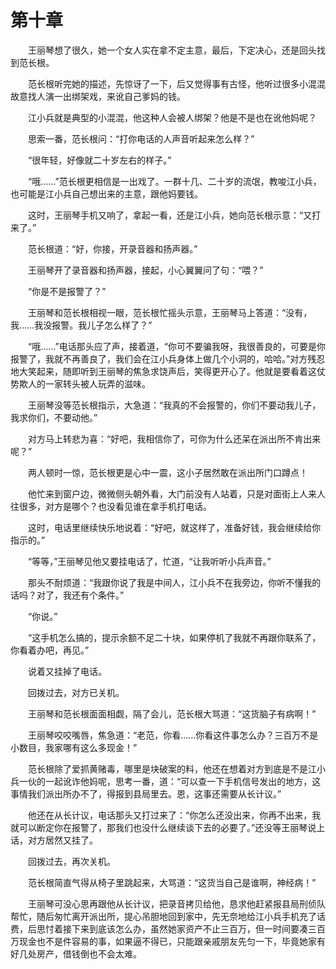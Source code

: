 #	第十章

　　王丽琴想了很久，她一个女人实在拿不定主意，最后，下定决心，还是回头找到范长根。

　　范长根听完她的描述，先惊讶了一下，后又觉得事有古怪，他听过很多小混混故意找人演一出绑架戏，来讹自己爹妈的钱。

　　江小兵就是典型的小混混，他这种人会被人绑架？他是不是也在讹他妈呢？

　　思索一番，范长根问：“打你电话的人声音听起来怎么样？”

　　“很年轻，好像就二十岁左右的样子。”

　　“哦……”范长根更相信是一出戏了。一群十几、二十岁的流氓，教唆江小兵，也可能是江小兵自己想出来的主意，跟他妈要钱。

　　这时，王丽琴手机又响了，拿起一看，还是江小兵，她向范长根示意：“又打来了。”

　　范长根道：“好，你接，开录音器和扬声器。”

　　王丽琴开了录音器和扬声器，接起，小心翼翼问了句：“喂？”

　　“你是不是报警了？”

　　王丽琴和范长根相视一眼，范长根忙摇头示意，王丽琴马上答道：“没有，我……我没报警。我儿子怎么样了？”

　　“哦……”电话那头应了声，接着道，“你可不要骗我呀，我很善良的，可要是你报警了，我就不再善良了，我们会在江小兵身体上做几个小洞的，哈哈。”对方残忍地大笑起来，随即听到王丽琴的焦急求饶声后，笑得更开心了。他就是要看着这仗势欺人的一家转头被人玩弄的滋味。

　　王丽琴没等范长根指示，大急道：“我真的不会报警的，你们不要动我儿子，我求你们，不要动他。”

　　对方马上转悲为喜：“好吧，我相信你了，可你为什么还呆在派出所不肯出来呢？”

　　两人顿时一惊，范长根更是心中一震，这小子居然敢在派出所门口蹲点！

　　他忙来到窗户边，微微侧头朝外看，大门前没有人站着，只是对面街上人来人往很多，对方是哪个？也没看见谁在拿手机打电话。

　　这时，电话里继续快乐地说着：“好吧，就这样了，准备好钱，我会继续给你指示的。”

　　“等等，”王丽琴见他又要挂电话了，忙道，“让我听听小兵声音。”

　　那头不耐烦道：“我跟你说了我是中间人，江小兵不在我旁边，你听不懂我的话吗？对了，我还有个条件。”

　　“你说。”

　　“这手机怎么搞的，提示余额不足二十块，如果停机了我就不再跟你联系了，你看着办吧，再见。”

　　说着又挂掉了电话。

　　回拨过去，对方已关机。

　　王丽琴和范长根面面相觑，隔了会儿，范长根大骂道：“这货脑子有病啊！”

　　王丽琴咬咬嘴唇，焦急道：“老范，你看……你看这件事怎么办？三百万不是小数目，我家哪有这么多现金！”

　　范长根除了爱抓黄赌毒，哪里是块破案的料，他还在想着对方到底是不是江小兵一伙的一起讹诈他妈呢，思考一番，道：“可以查一下手机信号发出的地方，这事情我们派出所办不了，得报到县局里去。恩，这事还需要从长计议。”

　　他还在从长计议，电话那头又打过来了：“你怎么还没出来，你再不出来，我就可以断定你在报警了，那我们也没什么继续谈下去的必要了。”还没等王丽琴说上话，对方居然又挂了。

　　回拨过去，再次关机。

　　范长根简直气得从椅子里跳起来，大骂道：“这货当自己是谁啊，神经病！”

　　王丽琴可没心思再跟他从长计议，把录音拷贝给他，恳求他赶紧报县局刑侦队帮忙，随后匆忙离开派出所，提心吊胆地回到家中，先无奈地给江小兵手机充了话费，后思忖着接下来到底该怎么办，虽然她家资产不止三百万，但一时间要凑三百万现金也不是件容易的事，如果逼不得已，只能跟亲戚朋友先匀一下，毕竟她家有好几处房产，借钱倒也不会太难。